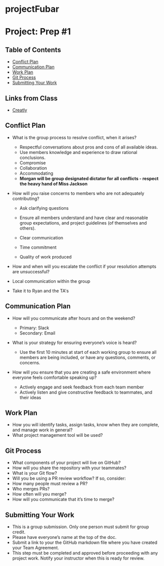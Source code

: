 # projectFubar

# Project: Prep #1


## Table of Contents
 - [Conflict Plan](#Conflict-Plan)
 - [Communication Plan](#Communication-Plan)
 - [Work Plan](#Work-Plan)
 - [Git Process](#Git-Process)
 - [Submitting Your Work](#Submitting-Your-Work)

## Links from Class
- [Creatly](http://creately.com/)


## Conflict Plan
- What is the group process to resolve conflict, when it arises?
  - Respectful conversations about pros and cons of all available ideas.
  - Use members knowledge and experience to draw rational conclusions.
  - Compromise
  - Collaboration
  - Accommodating
  - **Morgan will be group designated dictator for all conflicts - respect the heavy hand of Miss Jackson**

- How will you raise concerns to members who are not adequately contributing?
  - Ask clarifying questions
  - Ensure all members understand and have clear and reasonable group expectations, and project guidelines (of themselves and others).
  - Clear communication

  - Time commitment
  - Quality of work produced

- How and when will you escalate the conflict if your resolution attempts are unsuccessful?
 - Local communication within the group
 - Take it to Ryan and the TA's

## Communication Plan
- How will you communicate after hours and on the weekend?
  - Primary: Slack
  - Secondary: Email

- What is your strategy for ensuring everyone’s voice is heard?
  - Use the first 10 minutes at start of each working group to ensure all members are being included, or have any questions, comments, or concerns.
  
- How will you ensure that you are creating a safe environment where everyone feels comfortable speaking up?
  - Actively engage and seek feedback from each team member
  - Actively listen and give constructive feedback to teammates, and their ideas

## Work Plan
- How you will identify tasks, assign tasks, know when they are complete, and manage work in general?
- What project management tool will be used?

## Git Process
- What components of your project will live on GitHub?
- How will you share the repository with your teammates?
- What is your Git flow?
- Will you be using a PR review workflow? If so, consider:
- How many people must review a PR?
- Who merges PRs?
- How often will you merge?
- How will you communicate that it’s time to merge?

## Submitting Your Work
- This is a group submission. Only one person must submit for group credit.
- Please have everyone’s name at the top of the doc.
- Submit a link to your the GitHub markdown file where you have created your Team Agreement.
- This step must be completed and approved before proceeding with any project work. Notify your instructor when this is ready for review.